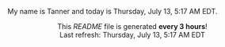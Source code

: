 My name is Tanner and today is Thursday, July 13, 5:17 AM EDT.

<p align="center">This <i>README</i> file is generated <b>every 3 hours</b>!</br>Last refresh: Thursday, July 13, 5:17 AM EDT<br /></p>
